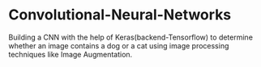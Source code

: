 # Convolutional-Neural-Networks
Building a CNN with the help of Keras(backend-Tensorflow) to determine whether an image contains a dog or a cat using image processing techniques like Image Augmentation.
